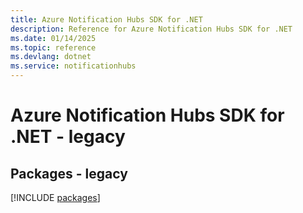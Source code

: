 ```yaml
---
title: Azure Notification Hubs SDK for .NET
description: Reference for Azure Notification Hubs SDK for .NET
ms.date: 01/14/2025
ms.topic: reference
ms.devlang: dotnet
ms.service: notificationhubs
---
```

# Azure Notification Hubs SDK for .NET - legacy
## Packages - legacy
[!INCLUDE [packages](notification-hubs-index.md)]